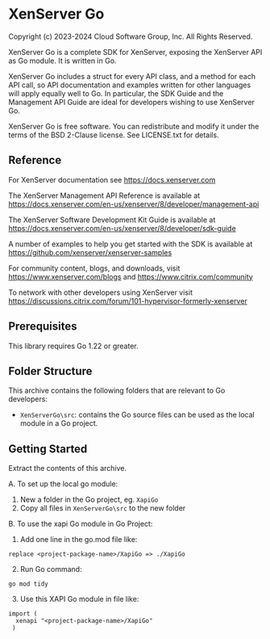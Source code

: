 # XenServer Go

Copyright (c) 2023-2024 Cloud Software Group, Inc. All Rights Reserved.

XenServer Go is a complete SDK for XenServer, exposing the XenServer
API as Go module. It is written in Go.

XenServer Go includes a struct for every API class, and a method for each API
call, so API documentation and examples written for other languages will apply
equally well to Go. In particular, the SDK Guide and the Management API Guide
are ideal for developers wishing to use XenServer Go.

XenServer Go is free software. You can redistribute and modify it under the
terms of the BSD 2-Clause license. See LICENSE.txt for details.

## Reference

For XenServer documentation see <https://docs.xenserver.com>

The XenServer Management API Reference is available at
<https://docs.xenserver.com/en-us/xenserver/8/developer/management-api>

The XenServer Software Development Kit Guide is available at
<https://docs.xenserver.com/en-us/xenserver/8/developer/sdk-guide>

A number of examples to help you get started with the SDK is available at
<https://github.com/xenserver/xenserver-samples>

For community content, blogs, and downloads, visit
<https://www.xenserver.com/blogs> and <https://www.citrix.com/community>

To network with other developers using XenServer visit
<https://discussions.citrix.com/forum/101-hypervisor-formerly-xenserver>

## Prerequisites

This library requires Go 1.22 or greater.

## Folder Structure

This archive contains the following folders that are relevant to Go developers:

- `XenServerGo\src`: contains the Go source files can be used as the local module in a Go project.

## Getting Started

Extract the contents of this archive.

A. To set up the local go module:

  1. New a folder in the Go project, eg. `XapiGo`
  2. Copy all files in `XenServerGo\src` to the new folder

B. To use the xapi Go module in Go Project:

  1. Add one line in the go.mod file like:

  ```pwsh
  replace <project-package-name>/XapiGo => ./XapiGo
  ```

  2. Run Go command: 

  ```pwsh
  go mod tidy
  ```

  3. Use this XAPI Go module in file like: 

  ```pwsh
  import (
	xenapi "<project-package-name>/XapiGo"
   )
  ```

